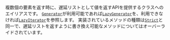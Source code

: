 複数個の要素を返す時に、遅延リストとして値を返すAPIを提供するクラスへのエイリアスです。
[`Generator`](http://php.net/manual/ja/class.generator.php)が利用可能であれば[`LazyGenerator`](#class-LazyGenerator)を、利用できなければ[`LazyIterator`](#class-LazyIterator)を参照します。
実装されているメソッドの種類は[`Strict`](#class-Strict)と同一で、遅延リストを返すように書き換え可能なメソッドについてはオーバーライドされています。
